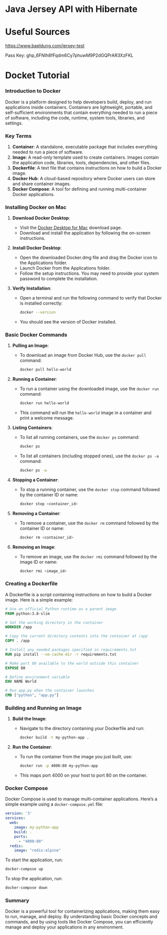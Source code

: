 # Java Jersey API with Hibernate 

# Useful Sources
https://www.baeldung.com/jersey-test

Pass Key: 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 


# Docket Tutorial 
### Introduction to Docker

Docker is a platform designed to help developers build, deploy, and run applications inside containers. Containers are lightweight, portable, and self-sufficient environments that contain everything needed to run a piece of software, including the code, runtime, system tools, libraries, and settings.

### Key Terms

1. **Container**: A standalone, executable package that includes everything needed to run a piece of software.
2. **Image**: A read-only template used to create containers. Images contain the application code, libraries, tools, dependencies, and other files.
3. **Dockerfile**: A text file that contains instructions on how to build a Docker image.
4. **Docker Hub**: A cloud-based repository where Docker users can store and share container images.
5. **Docker Compose**: A tool for defining and running multi-container Docker applications.

### Installing Docker on Mac

1. **Download Docker Desktop**:
   - Visit the [Docker Desktop for Mac](https://www.docker.com/products/docker-desktop) download page.
   - Download and install the application by following the on-screen instructions.

2. **Install Docker Desktop**:
   - Open the downloaded Docker.dmg file and drag the Docker icon to the Applications folder.
   - Launch Docker from the Applications folder.
   - Follow the setup instructions. You may need to provide your system password to complete the installation.

3. **Verify Installation**:
   - Open a terminal and run the following command to verify that Docker is installed correctly:
     ```bash
     docker --version
     ```
   - You should see the version of Docker installed.

### Basic Docker Commands

1. **Pulling an Image**:
   - To download an image from Docker Hub, use the `docker pull` command:
     ```bash
     docker pull hello-world
     ```

2. **Running a Container**:
   - To run a container using the downloaded image, use the `docker run` command:
     ```bash
     docker run hello-world
     ```
   - This command will run the `hello-world` image in a container and print a welcome message.

3. **Listing Containers**:
   - To list all running containers, use the `docker ps` command:
     ```bash
     docker ps
     ```
   - To list all containers (including stopped ones), use the `docker ps -a` command:
     ```bash
     docker ps -a
     ```

4. **Stopping a Container**:
   - To stop a running container, use the `docker stop` command followed by the container ID or name:
     ```bash
     docker stop <container_id>
     ```

5. **Removing a Container**:
   - To remove a container, use the `docker rm` command followed by the container ID or name:
     ```bash
     docker rm <container_id>
     ```

6. **Removing an Image**:
   - To remove an image, use the `docker rmi` command followed by the image ID or name:
     ```bash
     docker rmi <image_id>
     ```

### Creating a Dockerfile

A Dockerfile is a script containing instructions on how to build a Docker image. Here is a simple example:

```dockerfile
# Use an official Python runtime as a parent image
FROM python:3.8-slim

# Set the working directory in the container
WORKDIR /app

# Copy the current directory contents into the container at /app
COPY . /app

# Install any needed packages specified in requirements.txt
RUN pip install --no-cache-dir -r requirements.txt

# Make port 80 available to the world outside this container
EXPOSE 80

# Define environment variable
ENV NAME World

# Run app.py when the container launches
CMD ["python", "app.py"]
```

### Building and Running an Image

1. **Build the Image**:
   - Navigate to the directory containing your Dockerfile and run:
     ```bash
     docker build -t my-python-app .
     ```

2. **Run the Container**:
   - To run the container from the image you just built, use:
     ```bash
     docker run -p 4000:80 my-python-app
     ```
   - This maps port 4000 on your host to port 80 on the container.

### Docker Compose

Docker Compose is used to manage multi-container applications. Here’s a simple example using a `docker-compose.yml` file:

```yaml
version: '3'
services:
  web:
    image: my-python-app
    build: .
    ports:
      - "4000:80"
  redis:
    image: "redis:alpine"
```

To start the application, run:

```bash
docker-compose up
```

To stop the application, run:

```bash
docker-compose down
```

### Summary

Docker is a powerful tool for containerizing applications, making them easy to run, manage, and deploy. By understanding basic Docker concepts and commands, and by using tools like Docker Compose, you can efficiently manage and deploy your applications in any environment.
